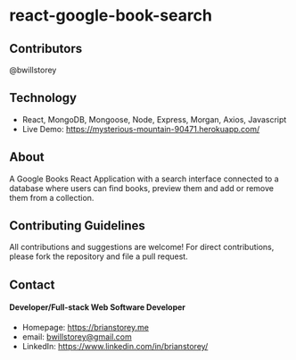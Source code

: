 # react-google-book-search

## Contributors
@bwillstorey

## Technology
- React, MongoDB, Mongoose, Node, Express, Morgan, Axios, Javascript
- Live Demo: https://mysterious-mountain-90471.herokuapp.com/

## About
A Google Books React Application with a search interface connected to a database where users can find books, preview them and add or remove them from a collection.

## Contributing Guidelines
All contributions and suggestions are welcome! For direct contributions, please fork the repository and file a pull request.

## Contact
#### Developer/Full-stack Web Software Developer
- Homepage: https://brianstorey.me 
- email: bwillstorey@gmail.com
- LinkedIn: https://www.linkedin.com/in/brianstorey/
